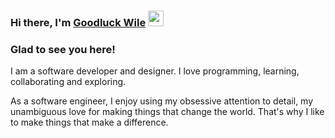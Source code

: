 <!-- ![](https://img.shields.io/badge/flutter-flutter-blue?style=flat&logo=flutter&logoColor=white&color=4AB197) -->
<!-- ![](https://img.shields.io/badge/python-python-blue?style=flat&logo=python&logoColor=white&color=4AB197) -->

### Hi there, I'm <a href="https://github.com/wile44" target="_blank">Goodluck Wile</a> <img src="https://media.giphy.com/media/hvRJCLFzcasrR4ia7z/giphy.gif" width="25px">

<!-- [![Linkedin Badge](https://img.shields.io/badge/-LinkedIn-0e76a8?style=flat-square&logo=Linkedin&logoColor=white)](https://linkedin.com/in/gapur-kassym)
[![Website Badge](https://img.shields.io/badge/Website-3b5998?style=flat-square&logo=google-chrome&logoColor=white)](https://gkassym.netlify.app)
[![Twitter Badge](https://img.shields.io/badge/-Twitter-00acee?style=flat-square&logo=Twitter&logoColor=white)](https://twitter.com/GKassym)
[![Instagram Badge](https://img.shields.io/badge/-Instagram-e4405f?style=flat-square&logo=Instagram&logoColor=white)](https://instagram.com/gkassym/)
[![Medium Badge](https://img.shields.io/badge/medium-%2312100E.svg?&style=for-square&logo=medium&logoColor=white)](https://gapur-kassym.medium.com/)
[![Telegram Badge](https://img.shields.io/badge/-Telegram-0088cc?style=flat-square&logo=Telegram&logoColor=white)](https://t.me/GKassym) -->

### Glad to see you here! &nbsp; 
<!-- ![](https://visitor-badge.glitch.me/badge?page_id=wile44.wile44) -->

I am a software developer and designer. I love programming, learning, collaborating and exploring.

As a software engineer, I enjoy using my obsessive attention to detail, my unambiguous love for making things that change the world. That's why I like to make things that make a difference.
  

<!-- ### 📊 GitHub Stats:
![](https://github-readme-stats.vercel.app/api?username=wile44&theme=dark&hide_border=false&include_all_commits=true&count_private=true)<br/>
<!-- ![](https://github-readme-streak-stats.herokuapp.com/?user=wile44&theme=dark&hide_border=false)<br/> -->
<!-- ![](https://github-readme-stats.vercel.app/api/top-langs/?username=wile44&theme=dark&hide_border=false&include_all_commits=true&count_private=true&layout=compact) -->

<!--   [![BuyMeACoffee](https://img.shields.io/badge/Buy%20Me%20a%20Coffee-ffdd00?style=for-the-badge&logo=buy-me-a-coffee&logoColor=black)](https://buymeacoffee.com/goodluckwile)  -->
